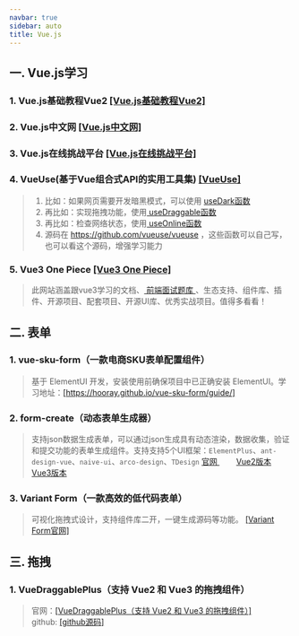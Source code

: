 ```yaml
---
navbar: true
sidebar: auto
title: Vue.js
---
```


## 一. Vue.js学习
### 1. Vue.js基础教程Vue2 <a href="https://www.runoob.com/vue2/vue-tutorial.html" title="Vue.js基础教程Vue2" target="_blank">[Vue.js基础教程Vue2]</a>
### 2. Vue.js中文网 <a href="https://cn.vuejs.org/" title="Vue.js中文网" target="_blank">[Vue.js中文网]</a>
### 3. Vue.js在线挑战平台 <a href="https://cn-vuejs-challenges.netlify.app/" title="Vue.js在线挑战平台" target="_blank">[Vue.js在线挑战平台]</a>
### 4. VueUse(基于Vue组合式API的实用工具集) <a href="https://www.vueusejs.com/" title="VueUse" target="_blank">[VueUse]</a>
> 1. 比如：如果网页需要开发暗黑模式，可以使用 <a href="https://www.vueusejs.com/core/useDark/" title="useDark" target="_blank"> useDark函数 </a><br/>
> 2. 再比如：实现拖拽功能，使用<a href="https://www.vueusejs.com/core/useDraggable/" title="useDraggable" target="_blank"> useDraggable函数 </a><br/>
> 3. 再比如：检查网络状态，使用<a href="https://www.vueusejs.com/core/useOnline/" title="useOnline" target="_blank"> useOnline函数 </a><br/>
> 4. 源码在 <a href="https://github.com/vueuse/vueuse" title="useOnline" target="_blank">https://github.com/vueuse/vueuse </a>，这些函数可以自己写，也可以看这个源码，增强学习能力
### 5. Vue3 One Piece <a href="https://vue3js.cn/" title="Vue3 One Piece" target="_blank">[Vue3 One Piece]</a>
> 此网站涵盖跟vue3学习的文档、<a href="https://github.com/febobo/web-interview" title="前端面试题库" target="_blank"> 前端面试题库 </a>、生态支持、组件库、插件、开源项目、配套项目、开源UI库、优秀实战项目。值得多看看！

## 二. 表单
### 1. vue-sku-form（一款电商SKU表单配置组件）
> 基于 ElementUI 开发，安装使用前确保项目中已正确安装 ElementUI。学习地址：<a href="https://hooray.github.io/vue-sku-form/guide/" title="vue-sku-form" target="_blank">[https://hooray.github.io/vue-sku-form/guide/]</a>
### 2. form-create（动态表单生成器）
> 支持json数据生成表单，可以通过json生成具有动态渲染，数据收集，验证和提交功能的表单生成组件。支持支持5个UI框架：`ElementPlus`、`ant-design-vue`、`naive-ui`、`arco-design`、`TDesign`
> <a href="https://www.form-create.com/" title="form-create官网" target="_blank" style="margin-right:30px"> 官网 </a>
> <a href="https://www.form-create.com/v2/" title="form-create的Vue2版本" target="_blank" style="margin-right:30px"> Vue2版本 </a>
> <a href="https://form-create.com/v3/guide/" title="form-create的Vue3版本" target="_blank" style="margin-right:30px"> Vue3版本 </a>
### 3. Variant Form（一款高效的低代码表单） 
> 可视化拖拽式设计，支持组件库二开，一键生成源码等功能。
> <a href="https://www.vform666.com/" title="Variant Form官网" target="_blank" style="margin-right:30px">[Variant Form官网]</a>


## 三. 拖拽
### 1. VueDraggablePlus（支持 Vue2 和 Vue3 的拖拽组件）
> 官网：<a href="https://alfred-skyblue.github.io/vue-draggable-plus/" title="VueDraggablePlus" target="_blank"  style="margin-right:30px">[VueDraggablePlus（支持 Vue2 和 Vue3 的拖拽组件）]</a>
> github: <a href="https://github.com/Alfred-Skyblue/vue-draggable-plus" title="VueDraggablePlus" target="_blank">[github源码]</a>